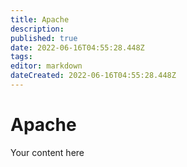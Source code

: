 ```yaml
---
title: Apache
description: 
published: true
date: 2022-06-16T04:55:28.448Z
tags: 
editor: markdown
dateCreated: 2022-06-16T04:55:28.448Z
---
```


# Apache
Your content here